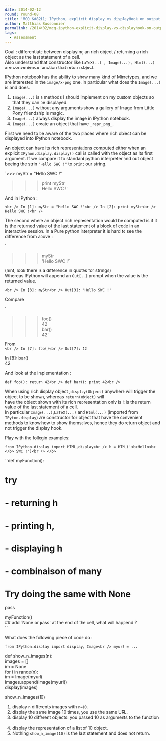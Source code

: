 ```yaml
---
date: 2014-02-12
round: round-08
title: 'MCQ &#8211; IPython, explicit display vs displayHook on output.'
author: Matthias Bussonnier
permalink: /2014/02/mcq-ipython-explicit-display-vs-displayhook-on-output/
tags:
  - Assessment
---
```

Goal : differentiate between displaying an rich object / returning a rich object as the last statement of a cell.  
Also understand that constructor like `LaTeX(..) , Image(...), Html(...)` are convenience function that return object.

IPython notebook has the ability to show many kind of Mimetypes, and we are interested in the `image/x-png` one. In particular what does the `Image(...) `is and does.

1. `Image(...)` is a methods I should implement on my custom objects so that they can be displayed.  
2. `Image(...)` without any arguments show a gallery of Image from Little Pony friendship is magic.  
3. `Image(...)` always display the image in IPython notebook.  
4. `Image(...)` create an object that have `_repr_png_`.

First we need to be aware of the two places where rich object can be displayed into IPython notebook.

An object can have its rich representations computed either when an explicit `IPyhon.display.display()` call is called with the object as its first argument. If we compare it to standard python interpreter and out object beeing the strin `"Hello SWC !"` to `print` our string.

`>>> myStr = "Hello SWC !"<br />
>>> print myStr<br />
Hello SWC !`

And in IPython :

`<br />
In [1]: myStr = "Hello SWC !"<br />
In [2]: print myStr<br />
Hello SWC !<br />
`

The second where an object rich representation would be computed is if it is the returned value of the last statement of a block of code in an interactive session. In a Pure python interpreter it is hard to see the difference from above :

`<br />
>>> myStr<br />
'Hello SWC !'`

(hint, look there is a difference in quotes for strings)  
Whereas IPython will append an `Out[..]` prompt when the value is the returned value.

`<br />
In [3]: myStr<br />
Out[3]: 'Hello SWC !'`

Compare

`<br />
>>> foo()<br />
42<br />
>>> bar()<br />
42`

From  
`<br />
In [7]: foo()<br />
Out[7]: 42`

In [8]: bar()  
42

And look at the implementation :

`def foo(): return 42<br />
def bar(): print 42<br />
`

When using rich display object ,`display(Object)` anywhere will trigger the object to be shown, whereas `return(object)` will  
have the object shown with its rich representation only is it is the return value of the last statement of a cell.  
In particular `Image(...)`,`LaTeX(...)` and `Html(...)` (imported from `IPyton.display`) are constructor for object that have the convenient methods to know how to show themselves, hence they do return object and not trigger the display hook.

Play with the follogin examples:

`from IPython.display import HTML,display<br />
h = HTML('<b>Hello<b></b> SWC !')<br />
</b>`

``def myFunction():<br />
# try<br />
# - returning h<br />
# - printing h,<br />
# - displaying h<br />
# - combinaison of many<br />
# Try doing the same with None<br />
pass</p>
<p>myFunction()<br />
## add `None or pass` at the end of the cell, what will happend ?<br />
``

What does the following piece of code do :

`from IPython.display import display, Image<br />
myurl = ...`

def show\_n\_images(n):  
images = []  
im = None  
for i in range(n):  
im = Image(myurl)  
images.append(Image(myurl))  
display(images)

show\_n\_images(10)

1. display `n` differents images with `n=10`.  
2. display the same image 10 times, you use the same URL.  
3. display 10 different objects: you passed 10 as arguments to the function .  
4. display the representation of a list of 10 object.  
5. Nothing `show_n_image(10)` is the last statement and does not return.
